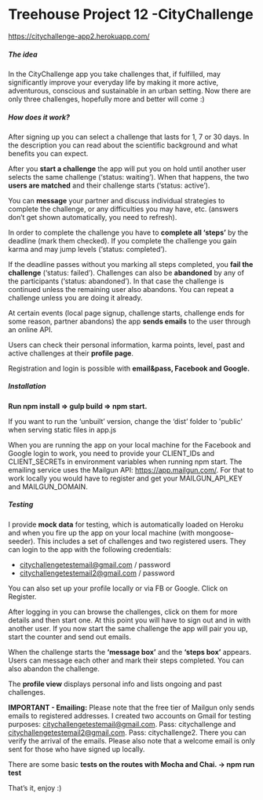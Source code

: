 # Treehouse Project 12 -CityChallenge

https://citychallenge-app2.herokuapp.com/
##### The idea
In the CityChallenge app you take challenges that, if fulfilled, may significantly improve your everyday life by making it more active, adventurous, conscious and sustainable in an urban setting. Now there are only three challenges, hopefully more and better will come :)

##### How does it work?
After signing up you can select a challenge that lasts for 1, 7 or 30 days. In the description you can read about the scientific background and what benefits you can expect.

After you **start a challenge** the app will put you on hold until another user selects the same challenge (‘status: waiting’). When that happens, the two **users are matched** and their challenge starts (‘status: active’).

You can **message** your partner  and discuss individual strategies to complete the challenge, or any difficulties you may have, etc. (answers don’t get shown automatically, you need to refresh).

In order to complete the challenge you have to **complete all ‘steps’** by the deadline (mark them checked). If you complete the challenge you gain karma and may jump levels (‘status: completed’).

If the deadline passes without you marking all steps completed, you **fail the challenge** (‘status: failed’). Challenges can also be **abandoned** by any of the participants (‘status: abandoned’). In that case the challenge is continued unless the remaining user also abandons. You can repeat a challenge unless you are doing it already.

At certain events (local page signup, challenge starts, challenge ends for some reason, partner abandons) the app **sends emails** to the user through an online API.

Users can check their personal information, karma points, level, past and active challenges at their **profile page**.

Registration and login is possible with **email&pass, Facebook and Google.**

##### Installation

**Run npm install => gulp build => npm start.**

If you want to run the ‘unbuilt’ version, change the ‘dist’ folder to 'public' when serving static files in app.js

When you are running the app on your local machine for the Facebook and Google login to work, you need to provide your CLIENT_IDs and CLIENT_SECRETs in environment variables when running npm start. The emailing service uses the Mailgun API: https://app.mailgun.com/. For that to work locally you would have to register and get your MAILGUN_API_KEY and MAILGUN_DOMAIN.

##### Testing

I provide **mock data** for testing, which is automatically loaded on Heroku and when you fire up the app on your local machine (with mongoose-seeder). This includes a set of challenges and two registered users. They can login to the app with the following credentials:
* citychallengetestemail@gmail.com / password
* citychallengetestemail2@gmail.com / password

You can also set up your profile locally or via FB or Google. Click on Register.

After logging in you can browse the challenges, click on them for more details and then start one. At this point you will have to sign out and in with another user. If you now start the same challenge the app will pair you up, start the counter and send out emails.

When the challenge starts the **‘message box’** and the **‘steps box’** appears. Users can message each other and mark their steps completed. You can also abandon the challenge.

The **profile view** displays personal info and lists ongoing and past challenges.

**IMPORTANT - Emailing:** Please note that the free tier of Mailgun only sends emails to registered addresses. I created two accounts on Gmail for testing purposes: citychallengetestemail@gmail.com. Pass: citychallenge and citychallengetestemail2@gmail.com. Pass: citychallenge2. There you can verify the arrival of the emails. Please also note that a welcome email is only sent for those who have signed up locally.

There are some basic **tests on the routes with Mocha and Chai. -> npm run test**

That’s it, enjoy :)
